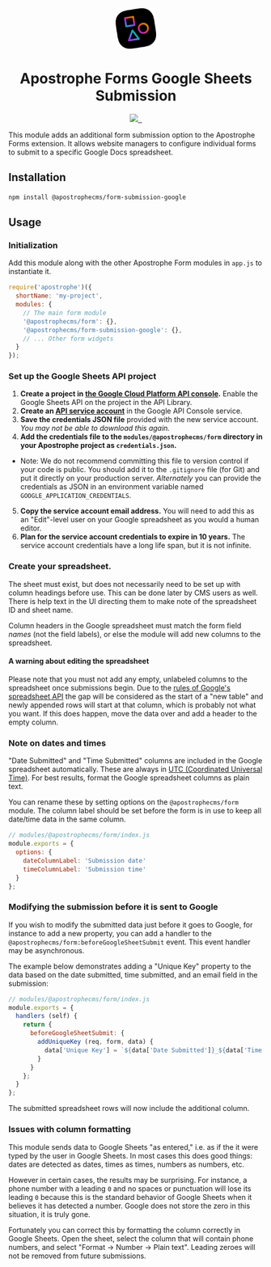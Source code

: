 <div align="center">
  <img src="https://raw.githubusercontent.com/apostrophecms/apostrophe/main/logo.svg" alt="ApostropheCMS logo" width="80" height="80">

  <h1>Apostrophe Forms Google Sheets Submission</h1>
  <p>
    <a aria-label="Apostrophe logo" href="https://docs.apostrophecms.org">
      <img src="https://img.shields.io/badge/MADE%20FOR%20ApostropheCMS-000000.svg?style=for-the-badge&logo=Apostrophe&labelColor=6516dd">
    </a>
    <a aria-label="Join the community on Discord" href="http://chat.apostrophecms.org">
      <img alt="" src="https://img.shields.io/discord/517772094482677790?color=5865f2&label=Join%20the%20Discord&logo=discord&logoColor=fff&labelColor=000&style=for-the-badge&logoWidth=20">
    </a>
    <a aria-label="License" href="https://github.com/apostrophecms/blog/blob/main/LICENSE.md">
      <img alt="" src="https://img.shields.io/static/v1?style=for-the-badge&labelColor=000000&label=License&message=MIT&color=3DA639">
    </a>
  </p>
</div>

This module adds an additional form submission option to the Apostrophe Forms extension. It allows website managers to configure individual forms to submit to a specific Google Docs spreadsheet.

## Installation

```bash
npm install @apostrophecms/form-submission-google
```

## Usage

### Initialization

Add this module along with the other Apostrophe Form modules in `app.js` to instantiate it.

```javascript
require('apostrophe')({
  shortName: 'my-project',
  modules: {
    // The main form module
    '@apostrophecms/form': {},
    '@apostrophecms/form-submission-google': {},
    // ... Other form widgets
  }
});
```

### Set up the Google Sheets API project

1. **Create a project in [the Google Cloud Platform API console](https://console.developers.google.com/apis/dashboard).** Enable the Google Sheets API on the project in the API Library.
2. **Create an [API service account](https://cloud.google.com/iam/docs/service-accounts)** in the Google API Console service.
3. **Save the credentials JSON file** provided with the new service account. *You may not be able to download this again.*
4. **Add the credentials file to the `modules/@apostrophecms/form` directory in your Apostrophe project as `credentials.json`.**
  - Note: We do not recommend committing this file to version control if your code is public. You should add it to the `.gitignore` file (for Git) and put it directly on your production server. *Alternately* you can provide the credentials as JSON in an environment variable named `GOOGLE_APPLICATION_CREDENTIALS`.
5. **Copy the service account email address.** You will need to add this as an "Edit"-level user on your Google spreadsheet as you would a human editor.
6. **Plan for the service account credentials to expire in 10 years.** The service account credentials have a long life span, but it is not infinite.

### Create your spreadsheet.

The sheet must exist, but does not necessarily need to be set up with column headings before use. This can be done later by CMS users as well. There is help text in the UI directing them to make note of the spreadsheet ID and sheet name.

Column headers in the Google spreadsheet must match the form field *names* (not the field labels), or else the module will add new columns to the spreadsheet.

#### A warning about editing the spreadsheet

Please note that you must not add any empty, unlabeled columns to the spreadsheet once submissions begin. Due to the [rules of Google's spreadsheet API](https://developers.google.com/sheets/api/guides/values#appending_values) the gap will be considered as the start of a "new table" and newly appended rows will start at that column, which is probably not what you want. If this does happen, move the data over and add a header to the empty column.

### Note on dates and times

"Date Submitted" and "Time Submitted" columns are included in the Google spreadsheet automatically. These are always in [UTC (Coordinated Universal Time)](https://en.wikipedia.org/wiki/Coordinated_Universal_Time). For best results, format the Google spreadsheet columns as plain text.

You can rename these by setting options on the `@apostrophecms/form` module. The column label should be set before the form is in use to keep all date/time data in the same column.

```javascript
// modules/@apostrophecms/form/index.js
module.exports = {
  options: {
    dateColumnLabel: 'Submission date'
    timeColumnLabel: 'Submission time'
  }
};
```


### Modifying the submission before it is sent to Google

If you wish to modify the submitted data just before it goes to Google, for instance to add a new property, you can add a handler to the `@apostrophecms/form:beforeGoogleSheetSubmit` event. This event handler may be asynchronous.

The example below demonstrates adding a "Unique Key" property to the data based on the date submitted, time submitted, and an email field in the submission:

```javascript
// modules/@apostrophecms/form/index.js
module.exports = {
  handlers (self) {
    return {
      beforeGoogleSheetSubmit: {
        addUniqueKey (req, form, data) {
          data['Unique Key'] = `${data['Date Submitted']}_${data['Time Submitted']}_${data.email}`;
        }
      }
    };
  }
};
```

The submitted spreadsheet rows will now include the additional column.

### Issues with column formatting

This module sends data to Google Sheets "as entered," i.e. as if the it were typed by the user in Google Sheets. In most cases this does good things: dates are detected as dates, times as times, numbers as numbers, etc.

However in certain cases, the results may be surprising. For instance, a phone number with a leading `0` and no spaces or punctuation will lose its leading `0` because this is the standard behavior of Google Sheets when it believes it has detected a number. Google does not store the zero in this situation, it is truly gone.

Fortunately you can correct this by formatting the column correctly in Google Sheets. Open the sheet, select the column that will contain phone numbers, and select "Format -> Number -> Plain text". Leading zeroes will not be removed from future submissions.
